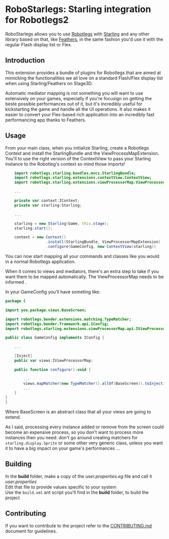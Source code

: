 # RoboStarlegs: Starling integration for Robotlegs2

RoboStarlegs allows you to use [Robotlegs](http://www.robotlegs.org/) with [Starling](http://gamua.com/starling/) and any other library based on that, like [Feathers](http://feathersui.com/), in the same fashion you'd use it with the regular Flash display list or Flex.

## Introduction

This extension provides a bundle of plugins for Robotlegs that are aimed at mimicking the functionalities we all love on a standard Flash/Flex display list when using Starling/Feathers on Stage3D.

Automatic mediator mapping is not something you will want to use extensively on your games, especially if you're focusign on getting the beste possible performances out of it, but it's incredibly useful for kickstarting the game and handle all the UI operations. It also makes it easier to convert your Flex-based rich application into an incredibly fast performancing app thanks to Feathers.

## Usage

From your main class, when you initialize Starling, create a Robotlegs Context and install the StarlingBundle and the ViewProcessMapExtension.
You'll to use the right version of the ContextView to pass your Starling instance to the Robotleg's context so mind those imports!

```ActionScript
	import robotlegs.starling.bundles.mvcs.StarlingBundle;
	import robotlegs.starling.extensions.contextView.ContextView;
	import robotlegs.starling.extensions.viewProcessorMap.ViewProcessorMapExtension;

	...

	private var context:IContext;
	private var starling:Starling;

	...

	starling = new Starling(Game, this.stage);
	starling.start();

	context = new Context()
				  .install(StarlingBundle, ViewProcessorMapExtension)
				  .configure(GameConfig, new ContextView(starling))
```

You can now start mapping all your commands and classes like you would in a normal Robotlegs application.

When it comes to views and mediators, there's an extra step to take if you want them to be mapped automatically.
The ViewProcessorMap needs to be informed . 

In your GameConfig you'll have someting like:

```ActionScript
package {

import you.package.views.BaseScreen;

import robotlegs.bender.extensions.matching.TypeMatcher;
import robotlegs.bender.framework.api.IConfig;
import robotlegs.starling.extensions.viewProcessorMap.api.IViewProcessorMap;

public class GameConfig implements IConfig {

	...

    [Inject]
    public var views:IViewProcessorMap;

    public function configure():void {

    	...
        views.mapMatcher(new TypeMatcher().allOf(BaseScreen)).toInjection();
        ...
    }
}
}
```

Where BaseScreen is an abstract class that all your views are going to extend.

As I said, processing every instance added or remove from the screen could become an expensive process, so you don't want to process more instances then you need: don't go around creating matchers for `starling.display.Sprite` or some other very generic class, unless you want it to have a big impact on your game's performances ...

## Building

In the **build** folder, make a copy of the _user.properties.eg_ file and call it _user.properties_  
Edit that file to provide values specific to your system  
Use the `build.xml` ant script you'll find in the **build** folder, to build the project

## Contributing

If you want to contribute to the project refer to the [CONTRIBUTING.md](CONTRIBUTING.md) document for guidelines.